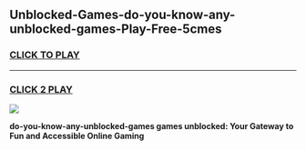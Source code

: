 
## Unblocked-Games-do-you-know-any-unblocked-games-Play-Free-5cmes
<h3>
<a href="https://premium76.site?title=do-you-know-any-unblocked-games&ref=10A">CLICK TO PLAY</a></h3>
<hr>

<h3>
<a href="https://premium76.site?title=do-you-know-any-unblocked-games&ref=10A">CLICK 2 PLAY</a>
  
</h3>

<a href="https://premium76.site?title=do-you-know-any-unblocked-games&ref=10A"><img src="https://clearcache.store/games.png"></a>


**do-you-know-any-unblocked-games games unblocked: Your Gateway to Fun and Accessible Online Gaming**
